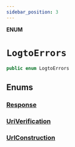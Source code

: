 ```yaml
---
sidebar_position: 3
---
```

**ENUM**

# `LogtoErrors`

```swift
public enum LogtoErrors
```

## Enums

###   [Response](LogtoErrors.Response.md)
###   [UriVerification](LogtoErrors.UriVerification.md)
###   [UrlConstruction](LogtoErrors.UrlConstruction.md)
